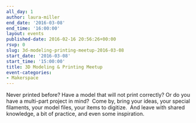 ```yaml
---
all_day: 1
author: laura-miller
end_date: '2016-03-08'
end_time: '16:00:00'
layout: events
published-date: 2016-02-16 20:56:26+00:00
rsvp: 0
slug: 3d-modeling-printing-meetup-2016-03-08
start_date: '2016-03-08'
start_time: '15:00:00'
title: 3D Modeling & Printing Meetup
event-categories:
- Makerspace
---
```


Never printed before? Have a model that will not print correctly? Or do you have a multi-part project in mind?  Come by, bring your ideas, your special filaments, your model files, your items to digitize.  And leave with shared knowledge, a bit of practice, and even some inspiration.
